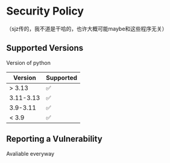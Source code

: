 # Security Policy<br />
（sjz传的，我不道是干哈的，也许大概可能maybe和这些程序无关）

## Supported Versions

Version of python

| Version | Supported          |
| ------- | ------------------ |
| > 3.13   | :white_check_mark: |
| 3.11-3.13   | :white_check_mark:|
| 3.9-3.11   | :white_check_mark: |
| < 3.9   | :white_check_mark: |

## Reporting a Vulnerability

Avaliable everyway
